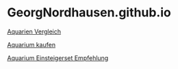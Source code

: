 # GeorgNordhausen.github.io

[Aquarien Vergleich](http://www.aquariumkaufen24.de)

[Aquarium kaufen](http://aquarium-kaufen.me)

[Aquarium Einsteigerset Empfehlung](https://georgnordhausen.github.io/index.html)
